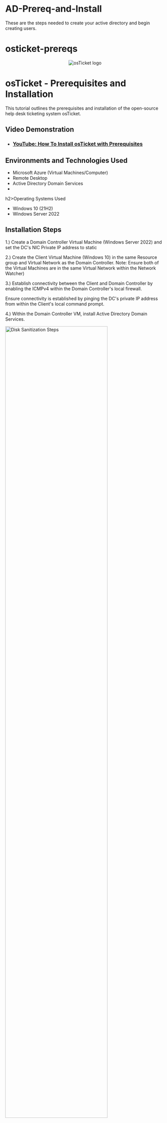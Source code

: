 # AD-Prereq-and-Install
These are the steps needed to create your active directory and begin creating users.

# osticket-prereqs

<p align="center">
<img src="https://i.imgur.com/Clzj7Xs.png" alt="osTicket logo"/>
</p>

<h1>osTicket - Prerequisites and Installation</h1>
This tutorial outlines the prerequisites and installation of the open-source help desk ticketing system osTicket.<br />


<h2>Video Demonstration</h2>

- ### [YouTube: How To Install osTicket with Prerequisites](https://www.youtube.com)

<h2>Environments and Technologies Used</h2>

- Microsoft Azure (Virtual Machines/Computer)
- Remote Desktop
- Active Directory Domain Services
-

h2>Operating Systems Used </h2>

- Windows 10</b> (21H2)
- Windows Server 2022

<h2>Installation Steps</h2>
 1.) Create a Domain Controller Virtual Machine (Windows Server 2022) and set the DC's NIC Private IP address to static

 2.) Create the Client Virtual Machine (Windows 10) in the same Resource group and Virtual Network as the Domain Controller.
   Note: Ensure both of the Virtual Machines are in the same Virtual Network within the Network Watcher)


3.)  Establish connectivity between the Client and Domain Controller by enabling the ICMPv4 within the Domain Controller's local firewall.
<p></p>
Ensure connectivity is established by pinging the DC's private IP address from within the Client's local command prompt.
<p> 

4.) Within the Domain Controller VM, install Active Directory Domain Services.
</p>
    <img src="https://i.imgur.com/DJmEXEB.png" height="80%" width="80%" alt="Disk Sanitization Steps"/>
<p>

</p>
<br />

